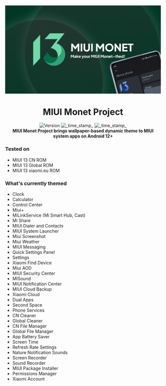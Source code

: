 ![MIUI Monet Project](https://raw.githubusercontent.com/MIUI-Monet-Project/.github/main/profile/Monet%20Updates.png)
<h1 align="center">MIUI Monet Project</h1>

<div align="center">
  <!-- Version -->
    <img src="https://img.shields.io/badge/Version-v6.0.0-blue.svg?longCache=true&style=popout-square"
      alt="Version" />
  <!-- Last Updated -->
    <img src="https://img.shields.io/badge/Updated-December 14, 2022-green.svg?longCache=true&style=flat-square" alt="_time_stamp_" />
  <!-- Min Magisk -->
    <img src="https://img.shields.io/badge/MinMagisk-20.4-red.svg?longCache=true&style=flat-square"
      alt="_time_stamp_" /></div>

<div align="center">
  <strong>MIUI Monet Project brings wallpaper-based dynamic theme to MIUI system apps on Android 12+</strong></h3>
</div>


### Tested on
- MIUI 13 CN ROM
- MIUI 13 Global ROM
- MIUI 13 xiaomi.eu ROM

### What's currently themed
- Clock
- Calculator
- Control Center
- Miui+
- MiLinkService (Mi Smart Hub, Cast)
- Mi Share
- MIUI Dialer and Contacts
- MIUI System Launcher
- Miui Screenshot
- Miui Weather
- MIUI Messaging
- Quick Settings Panel
- Settings
- Xiaomi Find Device
- Miui AOD
- MIUI Security Center
- MISound
- MIUI Notification Center
- MIUI Cloud Backup
- Xiaomi Cloud
- Dual Apps
- Second Space
- Phone Services
- CN Cleaner
- Global Cleaner
- CN File Manager
- Global File Manager
- App Battery Saver
- Screen Time
- Refresh Rate Settings
- Nature Notification Sounds
- Screen Recorder
- Sound Recorder
- MIUI Package Installer
- Permissions Manager
- Xiaomi Account
